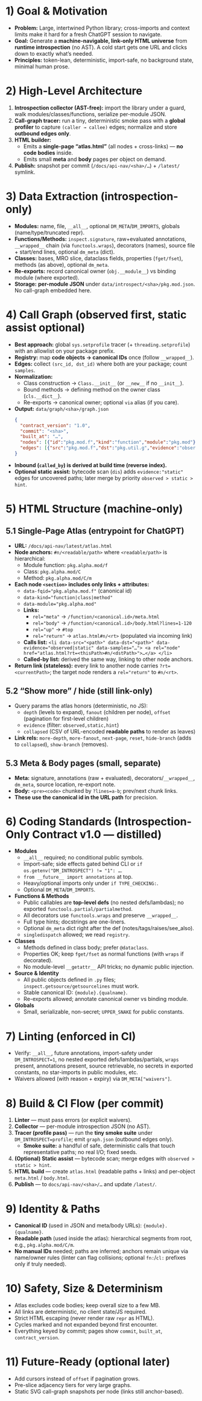 # 1) Goal & Motivation

- **Problem:** Large, intertwined Python library; cross-imports and context limits make it hard for a fresh ChatGPT session to navigate.
- **Goal:** Generate a **machine-navigable, link-only HTML universe** from **runtime introspection** (no AST). A cold start gets one URL and clicks down to exactly what’s needed.
- **Principles:** token-lean, deterministic, import-safe, no background state, minimal human prose.

# 2) High-Level Architecture

1. **Introspection collector (AST-free):** import the library under a guard, walk modules/classes/functions, serialize per-module JSON.
2. **Call-graph tracer:** run a tiny, deterministic smoke pass with a **global profiler** to capture `(caller → callee)` edges; normalize and store **outbound edges only**.
3. **HTML builder:**
   - Emits a **single-page “atlas.html”** (all nodes + cross-links) — **no code bodies** inside.
   - Emits small **meta** and **body** pages per object on demand.
4. **Publish:** snapshot per commit (`/docs/api-nav/<sha>/…`) + `/latest/` symlink.

# 3) Data Extraction (introspection-only)

- **Modules:** name, file, `__all__`, optional `DM_META`/`DM_IMPORTS`, globals (name/type/truncated repr).
- **Functions/Methods:** `inspect.signature`, raw+evaluated annotations, `__wrapped__` chain (via `functools.wraps`), decorators (names), source file + start/end lines, optional `dm_meta` (dict).
- **Classes:** bases, MRO slice, dataclass fields, properties (`fget/fset`), methods (as above), optional `dm_meta`.
- **Re-exports:** record canonical owner (`obj.__module__`) vs binding module (where exported).
- **Storage:** **per-module JSON** under `data/introspect/<sha>/pkg.mod.json`.\
  No call-graph embedded here.

# 4) Call Graph (observed first, static assist optional)

- **Best approach:** global `sys.setprofile` tracer (+ `threading.setprofile`) with an allowlist on your package prefix.
- **Registry:** map **code objects → canonical IDs** once (follow `__wrapped__`).
- **Edges:** collect `(src_id, dst_id)` where both are your package; count `samples`.
- **Normalization:**
  - Class construction → `Class.__init__` (or `__new__` if no `__init__`).
  - Bound methods → defining method on the owner class (`cls.__dict__`).
  - Re-exports → canonical owner; optional `via` alias (if you care).
- **Output:** `data/graph/<sha>/graph.json`
  ```json
  {
    "contract_version": "1.0",
    "commit": "<sha>",
    "built_at": "…",
    "nodes": [{"id":"pkg.mod.f","kind":"function","module":"pkg.mod"}, …],
    "edges": [{"src":"pkg.mod.f","dst":"pkg.util.g","evidence":"observed","samples":42}]
  }
  ```
- **Inbound (`called_by`) is derived at build time (reverse index).**
- **Optional static assist:** bytecode scan (`dis`) adds `evidence:"static"` edges for uncovered paths; later merge by priority `observed > static > hint`.

# 5) HTML Structure (machine-only)

## 5.1 Single-Page Atlas (entrypoint for ChatGPT)

- **URL:** `/docs/api-nav/latest/atlas.html`
- **Node anchors:** `#n/<readable/path>` where `<readable/path>` is hierarchical:
  - Module function: `pkg.alpha.mod/f`
  - Class: `pkg.alpha.mod/C`
  - Method: `pkg.alpha.mod/C/m`
- **Each node `<section>` includes only links + attributes:**
  - `data-fqid="pkg.alpha.mod.f"` (canonical id)
  - `data-kind="function|class|method"`
  - `data-module="pkg.alpha.mod"`
  - **Links:**
    - `rel="meta"` → `/function/<canonical.id>/meta.html`
    - `rel="body"` → `/function/<canonical.id>/body.html?lines=1-120`
    - `rel="up"` → `#top`
    - `rel="return"` → `atlas.html#n/<rt>` (populated via incoming link)
  - **Calls list:** `<li data-src="<path>" data-dst="<path>" data-evidence="observed|static" data-samples="…"> <a rel="node" href="atlas.html?rt=<thisPath>#n/<dstPath>">…</a> </li>`
  - **Called-by list:** derived the same way, linking to other node anchors.
- **Return link (stateless):** every link to another node carries `?rt=<currentPath>`; the target node renders a `rel="return"` to `#n/<rt>`.

## 5.2 “Show more” / hide (still link-only)

- Query params the atlas honors (deterministic, no JS):
  - `depth` (levels to expand), `fanout` (children per node), `offset` (pagination for first-level children)
  - `evidence` (filter: `observed,static,hint`)
  - `collapsed` (CSV of URL-encoded **readable paths** to render as leaves)
- **Link rels:** `more-depth`, `more-fanout`, `next-page`, `reset`, `hide-branch` (adds to `collapsed`), `show-branch` (removes).

## 5.3 Meta & Body pages (small, separate)

- **Meta:** signature, annotations (raw + evaluated), decorators/`__wrapped__`, `dm_meta`, source location, re-export note.
- **Body:** `<pre><code>` chunked by `?lines=a-b`; prev/next chunk links.
- **These use the canonical id in the URL path** for precision.

# 6) Coding Standards (Introspection-Only Contract v1.0 — distilled)

- **Modules**
  - `__all__` required; no conditional public symbols.
  - Import-safe; side effects gated behind CLI or `if os.getenv("DM_INTROSPECT") != "1": …`.
  - `from __future__ import annotations` at top.
  - Heavy/optional imports only under `if TYPE_CHECKING:`.
  - Optional `DM_META`/`DM_IMPORTS`.
- **Functions & Methods**
  - Public callables are **top-level defs** (no nested defs/lambdas); no exported `functools.partial/partialmethod`.
  - All decorators use `functools.wraps` and preserve `__wrapped__`.
  - Full type hints; docstrings are one-liners.
  - Optional `dm_meta` dict right after the def (notes/tags/raises/see\_also).
  - `singledispatch` allowed; we read `registry`.
- **Classes**
  - Methods defined in class body; prefer `@dataclass`.
  - Properties OK; keep `fget/fset` as normal functions (with `wraps` if decorated).
  - No module-level `__getattr__` API tricks; no dynamic public injection.
- **Source & Identity**
  - All public objects defined in `.py` files; `inspect.getsource/getsourcelines` must work.
  - Stable canonical ID: `{module}.{qualname}`.
  - Re-exports allowed; annotate canonical owner vs binding module.
- **Globals**
  - Small, serializable, non-secret; `UPPER_SNAKE` for public constants.

# 7) Linting (enforced in CI)

- Verify: `__all__`, future annotations, import-safety under `DM_INTROSPECT=1`, no nested exported defs/lambdas/partials, `wraps` present, annotations present, source retrievable, no secrets in exported constants, no star-imports in public modules, etc.
- Waivers allowed (with reason + expiry) via `DM_META["waivers"]`.

# 8) Build & CI Flow (per commit)

1. **Linter** — must pass errors (or explicit waivers).
2. **Collector** — per-module introspection JSON (no AST).
3. **Tracer (profile pass)** — run the **tiny smoke suite** under `DM_INTROSPECT=profile`; emit `graph.json` (outbound edges only).
   - **Smoke suite:** a handful of safe, deterministic calls that touch representative paths; no real I/O; fixed seeds.
4. **(Optional) Static assist** — bytecode scan; merge edges with `observed > static > hint`.
5. **HTML build** — create `atlas.html` (readable paths + links) and per-object `meta.html` / `body.html`.
6. **Publish** — to `docs/api-nav/<sha>/…` and update `/latest/`.

# 9) Identity & Paths

- **Canonical ID** (used in JSON and meta/body URLs): `{module}.{qualname}`.
- **Readable path** (used inside the atlas): hierarchical segments from root, e.g., `pkg.alpha.mod/C/m`.
- **No manual IDs** needed; paths are inferred; anchors remain unique via name/owner rules (linter can flag collisions; optional `fn:`/`cl:` prefixes only if truly needed).

# 10) Safety, Size & Determinism

- Atlas excludes code bodies; keep overall size to a few MB.
- All links are deterministic, no client state/JS required.
- Strict HTML escaping (never render raw `repr` as HTML).
- Cycles marked and not expanded beyond first encounter.
- Everything keyed by commit; pages show `commit`, `built_at`, `contract_version`.

# 11) Future-Ready (optional later)

- Add cursors instead of `offset` if pagination grows.
- Pre-slice adjacency tiers for very large graphs.
- Static SVG call-graph snapshots per node (links still anchor-based).
